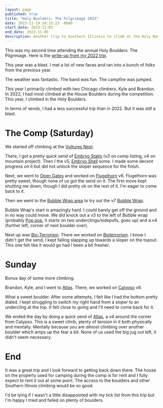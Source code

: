 ```yaml
---
layout: page
published: true
title: "Holy Boulders: The Pilgrimage 2023"
date: 2023-11-19 18:13:23 -0600
start_date: 2023-11-03
end_date: 2023-11-05
description: Another trip to Southern Illinois to climb at the Holy Boulders
---
```


This was my second time attending the annual Holy Boulders: The Pilgrimage.
Here is the [write-up from my 2022 trip](/adventures/2022-11-04-2022-11-06-holy-boulders-the-pilgrimage/).

This year was a blast.
I met a lot of new faces and ran into a bunch of folks from the previous year.

The weather was fantastic.
The band was fun.
The campfire was jumped.

This year I primarily climbed with two Chicago climbers, Kyle and Brandon.
In 2022, I had most climbed at the House Boulders during the competition.
This year, I climbed in the Holy Boulders.

In terms of sends, I had a less successful trip than in 2022.
But it was still a blast.

# The Comp (Saturday)

We started off climbing at the [Vultures Nest](https://www.mountainproject.com/area/108601176/vultures-nest-boulders).

There, I got a pretty quick send of [Embryo Statis](https://www.mountainproject.com/route/108601180/embryo-stasis) (v3 on comp listing, v4 on mountain project).
Then I the v5, [Embryo Shell](https://www.mountainproject.com/route/118046101/embryo-shell) some.
I made some decent progress on it but did not unlock the sloper sequence for the finish.

Next, we went to [Open Gates](https://www.mountainproject.com/area/110192011/open-gates-boulder) and worked on [Flugelhorn](https://www.mountainproject.com/route/110192016/flugelhorn) v6.
Flugelhorn was pretty sweet, though none of us got the send on it.
The first move kept shutting me down, though I did pretty ok on the rest of it.
I'm eager to come back to it.

Then we went to the [Bubble Wrap area](https://www.mountainproject.com/area/111911328/bubble-wrap-area) to try out the v7 [Bubble Wrap](https://www.mountainproject.com/route/111911332/bubble-wrap).

Bubble Wrap's start is amazingly hard.
I could barely get off the ground and in no way could move.
We did knock out a v3 to the left of Bubble wrap (probably [Pop pop](https://www.mountainproject.com/route/125199525/pop-pop), it starts on two underclings/sidepulls, goes up) and a v4 (further left, corner of next boulder over).

Next up was [Bio-Terrorism](https://www.mountainproject.com/area/112460442/bio-terrorism-boulder).
There we worked on [Bioterrorism](https://www.mountainproject.com/route/112460448/bioterrorism).
I know I didn't get the send, I kept falling slapping up towards a sloper on the topout.
This one felt like it would go had I been a bit fresher.

# Sunday

Bonus day of some more climbing.

Brandon, Kyle, and I went to [Atlas](https://www.mountainproject.com/area/110027701/atlas-boulder-and-surrounding).
There, we worked on [Calypso](https://www.mountainproject.com/route/111767702/calypso) v6.

What a sweet boulder.
After some attempts, I felt like I had the bottom pretty dialed.
I kept struggling to switch my right hand from a sloper to an undercling at the top.
It felt close to going and I'll need to come back for it.

We ended the day by doing a quick send of [Atlas](https://www.mountainproject.com/route/110027723/atlas), a v4 around the corner from Calypso.
This is a sweet climb, plenty of tension in it both physically and mentally.
Mentally because you are _almost_ climbing over another boulder which amps up the fear a bit.
None of us used the big jug out left, it didn't seem necessary.

# End

It was a great trip and I look forward to getting back down there.
The house on the property used for camping during the comp is for rent and I fully expect to rent it out at some point.
The access to the boulders and other Southern Illinois climbing would be so good.

I'd be lying if I wasn't a little disappointed with my tick list from this trip but I'm happy I tried and failed on plenty of boulders.
